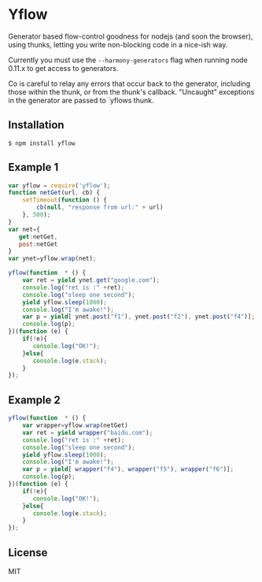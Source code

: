 # Yflow

  Generator based flow-control goodness for nodejs (and soon the browser), using
  thunks, letting you write non-blocking code in a nice-ish
  way.

  Currently you must use the `--harmony-generators` flag when
  running node 0.11.x to get access to generators.

  Co is careful to relay any errors that occur back to the generator, including those
  within the thunk, or from the thunk's callback. "Uncaught" exceptions in the generator
  are passed to `yflows thunk.
 
## Installation

```
$ npm install yflow
```


## Example 1

```js
var yflow = require('yflow');
function netGet(url, cb) {
	setTimeout(function () {
		cb(null, "response from url:" + url)
	}, 500);
}
var net={
   get:netGet,
   post:netGet
}
var ynet=yflow.wrap(net);

yflow(function  * () {	
	var ret = yield ynet.get("google.com");
	console.log("ret is :" +ret);
	console.log("sleep one second");
	yield yflow.sleep(1000);
	console.log("I'm awake!");	
	var p = yield[ ynet.post("f1"), ynet.post("f2"), ynet.post("f4")];
	console.log(p);
})(function (e) {
	if(!e){
	   console.log("OK!");
	}else{
	   console.log(e.stack);
	}
});

```
## Example 2

```js
yflow(function  * () {	
    var wrapper=yflow.wrap(netGet)
	var ret = yield wrapper("baidu.com");
	console.log("ret is :" +ret);
	console.log("sleep one second");
	yield yflow.sleep(1000);
	console.log("I'm awake!");	
	var p = yield[ wrapper("f4"), wrapper("f5"), wrapper("f6")];
	console.log(p);
})(function (e) {
	if(!e){
	   console.log("OK!");
	}else{
	   console.log(e.stack);
	}
});
```

## License

  MIT

